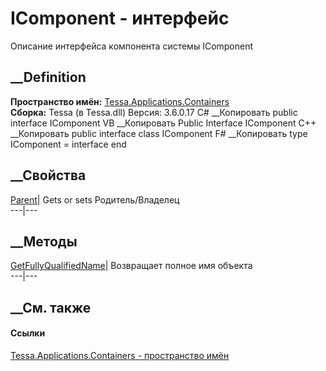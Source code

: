 # IComponent - интерфейс
Описание интерфейса компонента системы IComponent
##  __Definition
 **Пространство имён:**
[Tessa.Applications.Containers](N_Tessa_Applications_Containers.htm)  
 **Сборка:** Tessa (в Tessa.dll) Версия: 3.6.0.17
C# __Копировать
     public interface IComponent
VB __Копировать
     Public Interface IComponent
C++ __Копировать
     public interface class IComponent
F# __Копировать
     type IComponent = interface end
##  __Свойства
[Parent](P_Tessa_Applications_Containers_IComponent_Parent.htm)|  Gets or sets
Родитель/Владелец  
---|---  
## __Методы
[GetFullyQualifiedName](M_Tessa_Applications_Containers_IComponent_GetFullyQualifiedName.htm)|
Возвращает полное имя объекта  
---|---  
## __См. также
#### Ссылки
[Tessa.Applications.Containers - пространство
имён](N_Tessa_Applications_Containers.htm)
